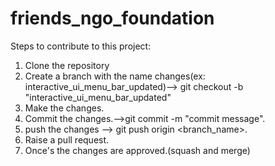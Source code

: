 # friends_ngo_foundation
 
Steps to contribute to this project:

1) Clone the repository
2) Create a branch with the name changes(ex: interactive_ui_menu_bar_updated)--> git checkout -b "interactive_ui_menu_bar_updated"
3) Make the changes.
4) Commit the changes.-->git commit -m "commit message".
5) push the changes --> git push origin <branch_name>.
7) Raise a pull request.
8) Once's the changes are approved.(squash and merge)
